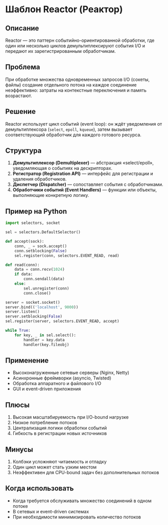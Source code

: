 # Шаблон Reactor (Реактор)

## Описание
Reactor — это паттерн событийно-ориентированной обработки, где один или несколько циклов демультиплексируют события I/O и передают их зарегистрированным обработчикам.

## Проблема
При обработке множества одновременных запросов I/O (сокеты, файлы) создание отдельного потока на каждое соединение неэффективно: затраты на контекстные переключения и память возрастают.

## Решение
Reactor использует цикл событий (event loop): он ждёт уведомления от демультиплексора (`select`, `epoll`, `kqueue`), затем вызывает соответствующий обработчик для каждого готового ресурса.

## Структура
1. **Демультиплексор (Demultiplexer)** — абстракция «select/epoll», уведомляющая о событиях на дескрипторах.
2. **Регистратор (Registration API)** — интерфейс для регистрации и удаления обработчиков.
3. **Диспетчер (Dispatcher)** — сопоставляет события с обработчиками.
4. **Обработчики событий (Event Handlers)** — функции или объекты, выполняющие конкретную логику.

## Пример на Python
```python
import selectors, socket

sel = selectors.DefaultSelector()

def accept(sock):
    conn, _ = sock.accept()
    conn.setblocking(False)
    sel.register(conn, selectors.EVENT_READ, read)

def read(conn):
    data = conn.recv(1024)
    if data:
        conn.sendall(data)
    else:
        sel.unregister(conn)
        conn.close()

server = socket.socket()
server.bind(('localhost', 9000))
server.listen()
server.setblocking(False)
sel.register(server, selectors.EVENT_READ, accept)

while True:
    for key, _ in sel.select():
        handler = key.data
        handler(key.fileobj)
```

## Применение
- Высоконагруженные сетевые серверы (Nginx, Netty)
- Асинхронные фреймворки (asyncio, Twisted)
- Обработка аппаратного и файлового I/O
- GUI и event-driven приложения

## Плюсы
1. Высокая масштабируемость при I/O-bound нагрузке
2. Низкое потребление потоков
3. Централизация логики обработки событий
4. Гибкость в регистрации новых источников

## Минусы
1. Колбэки усложняют читаемость и отладку
2. Один цикл может стать узким местом
3. Неэффективен для CPU-bound задач без дополнительных потоков

## Когда использовать
- Когда требуется обслуживать множество соединений в одном потоке
- В сетевых и event-driven системах
- При необходимости минимизировать количество потоков

